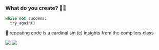 ### What do you create? 🌱✨

```python
while not success:
  try_again()
```

💬 repeating code is a cardinal sin (c) insights from the compilers class
<!--
**anastasia-sosnovskikh/anastasia-sosnovskikh** is a ✨ _special_ ✨ repository because its `README.md` (this file) appears on your GitHub profile.

Here are some ideas to get you started:

- 🔭 I’m currently working on ...
- 🌱 I’m currently learning ...
- 👯 I’m looking to collaborate on ...
- 🤔 I’m looking for help with ...
- 💬 Ask me about ... 
- 📫 How to reach me: ...
- 😄 Pronouns: ...
- ⚡ Fun fact: ...
-->

<!-- [![Top Langs](https://github-readme-stats.vercel.app/api/top-langs/?username=anastasia-sosnovskikh&layout=compact)](https://github.com/anuraghazra/github-readme-stats) -->


[<img src="https://img.shields.io/badge/LinkedIn-0077B5?style=for-the-badge&logo=linkedin&logoColor=white" />](https://www.linkedin.com/in/anastasia-sosnovskikh/)
[<img src="https://img.shields.io/badge/-Hackerrank-2EC866?style=for-the-badge&logo=HackerRank&logoColor=white">](https://www.hackerrank.com/asosnovskikh)
<!-- [<img src="https://img.shields.io/badge/Telegram-2CA5E0?style=for-the-badge&logo=telegram&logoColor=white">](https://t.me/anastasia-sosnovskikh-telegram) -->
